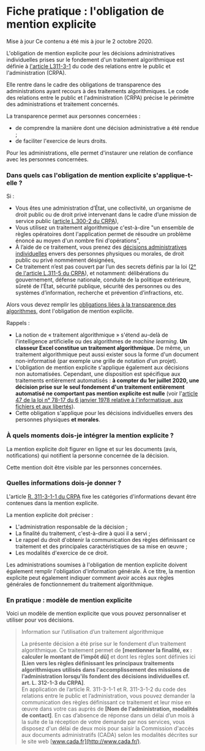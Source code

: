 # Fiche pratique : l'obligation de mention explicite

Mise à jour Ce contenu a été mis à jour le 2 octobre 2020.&#x20;

L'obligation de mention explicite pour les décisions administratives individuelles prises sur le fondement d'un traitement algorithmique est définie à [l'article L311-3-1](https://www.legifrance.gouv.fr/affichCodeArticle.do?cidTexte=LEGITEXT000031366350\&idArticle=LEGIARTI000033205535\&dateTexte=\&categorieLien=cid) du code des relations entre le public et l'administration (CRPA).

Elle rentre dans le cadre des obligations de transparence des administrations ayant recours à des traitements algorithmiques. Le code des relations entre le public et l'administration (CRPA) précise le périmètre des administrations et traitement concernés.

La transparence permet aux personnes concernées :

* de comprendre la manière dont une décision administrative a été rendue ;
* de faciliter l'exercice de leurs droits.

Pour les administrations, elle permet d'instaurer une relation de confiance avec les personnes concernées.

### Dans quels cas l'obligation de mention explicite s'applique-t-elle ?

Si :

* Vous êtes une administration d’État, une collectivité, un organisme de droit public ou de droit privé intervenant dans le cadre d’une mission de service public ([article L.300-2 du CRPA](https://www.legifrance.gouv.fr/affichCodeArticle.do?idArticle=LEGIARTI000033218936\&cidTexte=LEGITEXT000031366350\&dateTexte=20161009)),
* Vous utilisez un traitement algorithmique c'est-à-dire "un ensemble de règles opératoires dont l'application permet de résoudre un problème énoncé au moyen d'un nombre fini d'opérations",
* À l’aide de ce traitement, vous prenez des [décisions administratives individuelles](https://www.legifrance.gouv.fr/affichCodeArticle.do?idArticle=LEGIARTI000031367495\&cidTexte=LEGITEXT000031366350\&dateTexte=20160101) envers des personnes physiques ou morales, de droit public ou privé nommément désignées,
* Ce traitement n’est pas couvert par l’un des secrets définis par la loi ([2° de l'article L.311-5 du CRPA](https://www.legifrance.gouv.fr/affichCodeArticle.do?idArticle=LEGIARTI000033265181\&cidTexte=LEGITEXT000031366350\&dateTexte=20170701)), et notamment: délibérations du gouvernement, défense nationale, conduite de la politique extérieure, sûreté de l’État, sécurité publique, sécurité des personnes ou des systèmes d’information, recherche et prévention d’infractions, etc.

Alors vous devez remplir les [obligations liées à la transparence des algorithmes](https://guides.etalab.gouv.fr/algorithmes/guide/#quelles-sont-ces-obligations-en-matiere-de-transparence), dont l'obligation de mention explicite.

Rappels :

* La notion de « traitement algorithmique » s'étend au-delà de l'intelligence artificielle ou des algorithmes de _machine learning_. **Un classeur Excel constitue un traitement algorithmique.** De même, un traitement algorithmique peut aussi exister sous la forme d'un document non-informatisé (par exemple une grille de notation d'un projet).
* L'obligation de mention explicite s'applique également aux décisions non automatisées. Cependant, une disposition est spécifique aux traitements entièrement automatisés : **à compter du 1er juillet 2020, une décision prise sur le seul fondement d'un traitement entièrement automatisé ne comportant pas mention explicite est nulle** (voir l'[article 47 de la loi n° 78-17 du 6 janvier 1978 relative à l'informatique, aux fichiers et aux libertés](https://www.legifrance.gouv.fr/affichTexteArticle.do;jsessionid=BA2A3F5899F111B7EABC111BA4B752CE.tplgfr34s\_2?idArticle=LEGIARTI000037823131\&cidTexte=JORFTEXT000000886460\&categorieLien=id\&dateTexte=)).
* Cette obligation s'applique pour les décisions individuelles envers des personnes physiques **et morales**.&#x20;

### À quels moments dois-je intégrer la mention explicite ?

La mention explicite doit figurer en ligne et sur les documents (avis, notifications) qui notifient la personne concernée de la décision.

Cette mention doit être visible par les personnes concernées.

### Quelles informations dois-je donner ?

L'article [R. 311-3-1-1 du CRPA](https://www.legifrance.gouv.fr/affichCodeArticle.do;jsessionid=3BD4AC70ED5800EEB9A01985D717BA0E.tplgfr34s\_2?idArticle=LEGIARTI000034195878\&cidTexte=LEGITEXT000031366350\&dateTexte=20200622) fixe les catégories d'informations devant être contenues dans la mention explicite.

La mention explicite doit préciser :

* L'administration responsable de la décision ;
* La finalité du traitement, c'est-à-dire à quoi il a servi ;
* Le rappel du droit d'obtenir la communication des règles définissant ce traitement et des principales caractéristiques de sa mise en œuvre ;
* Les modalités d'exercice de ce droit.

Les administrations soumises à l'obligation de mention explicite doivent également remplir l'obligation d'information générale. À ce titre, la mention explicite peut également indiquer comment avoir accès aux règles générales de fonctionnement du traitement algorithmique.

### En pratique : modèle de mention explicite

Voici un modèle de mention explicite que vous pouvez personnaliser et utiliser pour vos décisions.

> Information sur l’utilisation d’un traitement algorithmique
>
> La présente décision a été prise sur le fondement d’un traitement algorithmique. Ce traitement permet de **\[mentionner la finalité, ex : calculer le montant de l’impôt dû]** et dont les règles sont définies ici **\[Lien vers les règles définissant les principaux traitements algorithmiques utilisés dans l'accomplissement des missions de l’administration lorsqu'ils fondent des décisions individuelles cf. art. L. 312-1-3 du CRPA]**.\
> En application de l’article R. 311-3-1-1 et R. 311-3-1-2 du code des relations entre le public et l’administration, vous pouvez demander la communication des règles définissant ce traitement et leur mise en œuvre dans votre cas auprès de **\[Nom de l'administration, modalités de contact]**. En cas d’absence de réponse dans un délai d’un mois à la suite de la réception de votre demande par nos services, vous disposez d'un délai de deux mois pour saisir la Commission d'accès aux documents administratifs (CADA) selon les modalités décrites sur le site web [www.cada.fr](http://www.cada.fr/).
